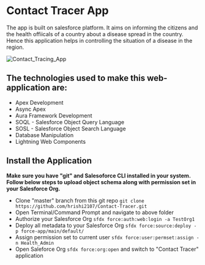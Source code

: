 # Contact Tracer App

The app is built on salesforce platform. It aims on informing the citizens and the health offiicals of a country about a disease spread in the country. Hence this application helps in controlling the situation of a disease in the region.

![Contact_Tracing_App](https://github.com/hrishi2107/contact-tracing/blob/master/screenshots/screenshots.png)

## The technologies used to make this web-application are:

-   Apex Development
-   Async Apex
-   Aura Framework Development
-   SOQL - Salesforce Object Query Language
-   SOSL - Salesforce Object Search Language
-   Database Manipulation
-   Lightning Web Components


## Install the Application

**Make sure you have "git" and Salesoforce CLI installed in your system. Follow below steps to upload object schema along with permission set in your Salesforce Org.**

-   Clone "master" branch from this git repo `git clone https://github.com/hrishi2107/Contact-Tracer.git`
-   Open Terminal/Command Prompt and navigate to above folder
-   Authorize your Salesforce Org `sfdx force:auth:web:login -a TestOrg1`
-   Deploy all metadata to your Salesforce Org `sfdx force:source:deploy -p force-app/main/default/`
-   Assign permission set to current user `sfdx force:user:permset:assign -n Health_Admin`
-   Open Saleforce Org `sfdx force:org:open` and switch to "Contact Tracer" application
